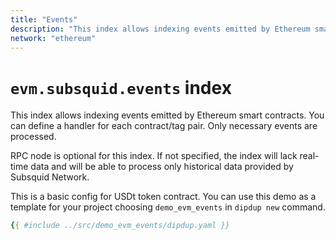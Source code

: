 ```yaml
---
title: "Events"
description: "This index allows indexing events emitted by Ethereum smart contracts. You can define a handler for each contract/tag pair. Only necessary events are processed."
network: "ethereum"
---
```


# `evm.subsquid.events` index

This index allows indexing events emitted by Ethereum smart contracts. You can define a handler for each contract/tag pair. Only necessary events are processed.

RPC node is optional for this index. If not specified, the index will lack real-time data and will be able to process only historical data provided by Subsquid Network.

This is a basic config for USDt token contract. You can use this demo as a template for your project choosing `demo_evm_events` in `dipdup new` command.

```yaml [dipdup.yaml]
{{ #include ../src/demo_evm_events/dipdup.yaml }}
```
